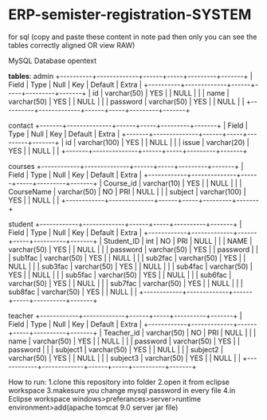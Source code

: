 # ERP-semister-registration-SYSTEM
for sql
(copy and paste these content in note pad then only you can see the tables correctly aligned OR view RAW)

MySQL
Database opentext

**tables**:
admin
+----------+-------------+------+-----+---------+-------+
| Field    | Type        | Null | Key | Default | Extra |
+----------+-------------+------+-----+---------+-------+
| id       | varchar(50) | YES  |     | NULL    |       |
| name     | varchar(50) | YES  |     | NULL    |       |
| password | varchar(50) | YES  |     | NULL    |       |
+----------+-------------+------+-----+---------+-------+

contact
+-------+--------------+------+-----+---------+-------+
| Field | Type         | Null | Key | Default | Extra |
+-------+--------------+------+-----+---------+-------+
| id    | varchar(100) | YES  |     | NULL    |       |
| issue | varchar(20)  | YES  |     | NULL    |       |
+-------+--------------+------+-----+---------+-------+

courses
+------------+--------------+------+-----+---------+-------+
| Field      | Type         | Null | Key | Default | Extra |
+------------+--------------+------+-----+---------+-------+
| Course_id  | varchar(10)  | YES  |     | NULL    |       |
| CourseName | varchar(50)  | NO   | PRI | NULL    |       |
| subject    | varchar(100) | YES  |     | NULL    |       |
+------------+--------------+------+-----+---------+-------+

student
+------------+-------------+------+-----+----------+-------+
| Field      | Type        | Null | Key | Default  | Extra |
+------------+-------------+------+-----+----------+-------+
| Student_ID | int         | NO   | PRI | NULL     |       |
| NAME       | varchar(50) | YES  |     | NULL     |       |
| password   | varchar(50) | YES  |     | password |       |
| sub1fac    | varchar(50) | YES  |     | NULL     |       |
| sub2fac    | varchar(50) | YES  |     | NULL     |       |
| sub3fac    | varchar(50) | YES  |     | NULL     |       |
| sub4fac    | varchar(50) | YES  |     | NULL     |       |
| sub5fac    | varchar(50) | YES  |     | NULL     |       |
| sub6fac    | varchar(50) | YES  |     | NULL     |       |
| sub7fac    | varchar(50) | YES  |     | NULL     |       |
| sub8fac    | varchar(50) | YES  |     | NULL     |       |
+------------+-------------+------+-----+----------+-------+

teacher
+------------+-------------+------+-----+----------+-------+
| Field      | Type        | Null | Key | Default  | Extra |
+------------+-------------+------+-----+----------+-------+
| Teacher_id | varchar(50) | NO   | PRI | NULL     |       |
| name       | varchar(50) | YES  |     | NULL     |       |
| password   | varchar(50) | YES  |     | password |       |
| subject1   | varchar(50) | YES  |     | NULL     |       |
| subject2   | varchar(50) | YES  |     | NULL     |       |
| subject3   | varchar(50) | YES  |     | NULL     |       |
+------------+-------------+------+-----+----------+-------+


How to run:
1.clone this repository into folder 
2.open it from eclipse workspace
3.makesure you change mysql password in every file
4.in Eclipse workspace windows>preferances>server>runtime environment>add(apache tomcat 9.0 server jar file)

